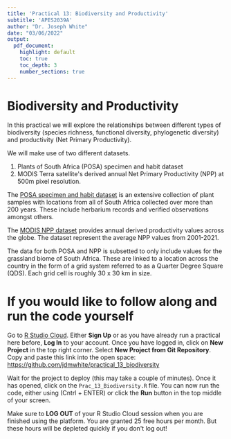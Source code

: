 ```yaml
---
title: 'Practical 13: Biodiversity and Productivity'
subtitle: 'APES2039A'
author: "Dr. Joseph White"
date: "03/06/2022"
output:
  pdf_document: 
    highlight: default
    toc: true
    toc_depth: 3
    number_sections: true
---
```


# Biodiversity and Productivity

In this practical we will explore the relationships between different types of biodiversity (species richness, functional diversity, phylogenetic diversity) and productivity (Net Primary Productivity).

We will make use of two different datasets. 

1) Plants of South Africa (POSA) specimen and habit dataset
2) MODIS Terra satellite's derived annual Net Primary Productivity (NPP) at 500m pixel resolution.

The [POSA specimen and habit dataset](http://posa.sanbi.org/) is an extensive collection of plant samples with locations from all of South Africa collected over more than 200 years. These include herbarium records and verified observations amongst others. 

The [MODIS NPP dataset](https://lpdaac.usgs.gov/products/mod17a3hgfv006/) provides annual derived productivity values across the globe. The dataset represent the average NPP values from 2001-2021.

The data for both POSA and NPP is subsetted to only include values for the grassland biome of South Africa. These are linked to a location across the country in the form of a grid system referred to as a Quarter Degree Square (QDS). Each grid cell is roughly 30 x 30 km in size.

# If you would like to follow along and run the code yourself

Go to [R Studio Cloud](https://rstudio.cloud/). Either **Sign Up** or as you have already run a practical here before, **Log In** to your account. Once you have logged in, click on **New Project** in the top right corner. Select **New Project from Git Repository**. Copy and paste this link into the open space: https://github.com/jdmwhite/practical_13_biodiversity

Wait for the project to deploy (this may take a couple of minutes). Once it has opened, click on the `Prac_13_Biodiversity.R` file. You can now run the code, either using (Cntrl + ENTER) or click the **Run** button in the top middle of your screen.

Make sure to **LOG OUT** of your R Studio Cloud session when you are finished using the platform. You are granted 25 free hours per month. But these hours will be depleted quickly if you don't log out!
